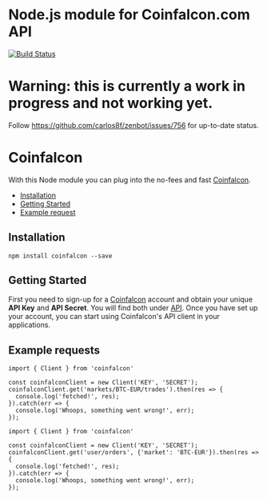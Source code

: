 Node.js module for Coinfalcon.com API
===========

[![Build Status](https://secure.travis-ci.org/DeviaVir/coinfalcon-node.png?branch=master)](https://travis-ci.org/DeviaVir/coinfalcon-node.svg?branch=master)

# Warning: this is currently a work in progress and not working yet.

Follow https://github.com/carlos8f/zenbot/issues/756 for up-to-date status.

# Coinfalcon

With this Node module you can plug into the no-fees and fast [Coinfalcon](https://coinfalcon.com/).

* [Installation](#installation)
* [Getting Started](#getting-started)
* [Example request](#example-requests)

## Installation

    npm install coinfalcon --save

## Getting Started

First you need to sign-up for a [Coinfalcon](https://coinfalcon.com/sign_up) account and obtain your unique **API Key** and **API Secret**. You will find both under [API](https://coinfalcon.com/settings/applications). Once you have set up your account, you can start using Coinfalcon's API client in your applications.

## Example requests

```
import { Client } from 'coinfalcon'

const coinfalconClient = new Client('KEY', 'SECRET');
coinfalconClient.get('markets/BTC-EUR/trades').then(res => {
  console.log('fetched!', res);
}).catch(err => {
  console.log('Whoops, something went wrong!', err);
});
```

```
import { Client } from 'coinfalcon'

const coinfalconClient = new Client('KEY', 'SECRET');
coinfalconClient.get('user/orders', {'market': 'BTC-EUR'}).then(res => {
  console.log('fetched!', res);
}).catch(err => {
  console.log('Whoops, something went wrong!', err);
});
```
